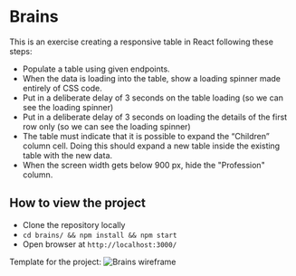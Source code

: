 # Brains

This is an exercise creating a responsive table in React following these steps:

- Populate a table using given endpoints.
- When the data is loading into the table, show a loading spinner made entirely of CSS code.
- Put in a deliberate delay of 3 seconds on the table loading (so we can see the loading spinner)
- Put in a deliberate delay of 3 seconds on loading the details of the first row only (so we can see the loading spinner)
- The table must indicate that it is possible to expand the “Children” column cell. Doing this should expand a new table inside the existing table with the new data.
- When the screen width gets below 900 px, hide the "Profession" column.

## How to view the project
- Clone the repository locally
- `cd brains/ && npm install && npm start`
- Open browser at `http://localhost:3000/`

Template for the project:
![Brains wireframe](https://user-images.githubusercontent.com/78166095/147826134-df0bf915-4694-4c0e-98fd-0222deda7a14.png)
